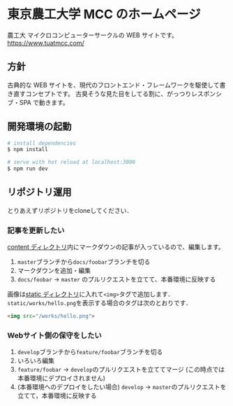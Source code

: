 # 東京農工大学 MCC のホームページ

農工大 マイクロコンピューターサークルの WEB サイトです。
https://www.tuatmcc.com/

## 方針

古典的な WEB サイトを、現代のフロントエンド・フレームワークを駆使して書き直すコンセプトです。
古臭そうな見た目をしてる割に、がっつりレスポンシブ・SPA で動きます。

## 開発環境の起動

```bash
# install dependencies
$ npm install

# serve with hot reload at localhost:3000
$ npm run dev

```

## リポジトリ運用

とりあえずリポジトリをcloneしてください．

### 記事を更新したい

[content ディレクトリ](https://github.com/tuatmcc/tuat-mcc-web-site/tree/develop/content)内にマークダウンの記事が入っているので、編集します。

1. `master`ブランチから`docs/foobar`ブランチを切る
2. マークダウンを追加・編集
3. `docs/foobar` -> `master` のプルリクエストを立てて、本番環境に反映する

画像は[static ディレクトリ](https://github.com/tuatmcc/tuat-mcc-web-site/tree/develop/static)に入れて`<img>`タグで追加します． `static/works/hello.png`を表示する場合のタグは次のとおりです．
```html
<img src="/works/hello.png">
```

### Webサイト側の保守をしたい

1. `develop`ブランチから`feature/foobar`ブランチを切る
2. いろいろ編集
3. `feature/foobar` -> `develop`のプルリクエストを立ててマージ (この時点では本番環境にデプロイされません)
4. (本番環境へのデプロイをしたい場合) `develop` -> `master`のプルリクエストを立てて，本番環境に反映する
